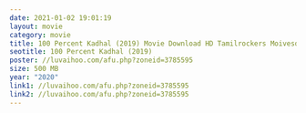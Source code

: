 ```yaml
---
date: 2021-01-02 19:01:19
layout: movie
category: movie
title: 100 Percent Kadhal (2019) Movie Download HD Tamilrockers Moivesda
seotitle: 100 Percent Kadhal (2019)
poster: //luvaihoo.com/afu.php?zoneid=3785595
size: 500 MB
year: "2020"
link1: //luvaihoo.com/afu.php?zoneid=3785595
link2: //luvaihoo.com/afu.php?zoneid=3785595
---
```


